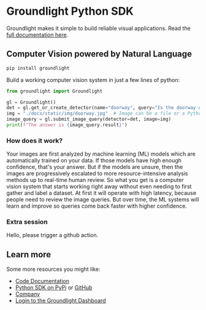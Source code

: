 # Groundlight Python SDK

Groundlight makes it simple to build reliable visual applications. Read the [full documentation here](https://code.groundlight.ai/python-sdk/).

## Computer Vision powered by Natural Language

```bash
pip install groundlight
```

Build a working computer vision system in just a few lines of python:

```python
from groundlight import Groundlight

gl = Groundlight()
det = gl.get_or_create_detector(name="doorway", query="Is the doorway open?")
img = "./docs/static/img/doorway.jpg"  # Image can be a file or a Python object
image_query = gl.submit_image_query(detector=det, image=img)
print(f"The answer is {image_query.result}")
```

### How does it work?

Your images are first analyzed by machine learning (ML) models which are automatically trained on your data. If those models have high enough confidence, that's your answer. But if the models are unsure, then the images are progressively escalated to more resource-intensive analysis methods up to real-time human review. So what you get is a computer vision system that starts working right away without even needing to first gather and label a dataset. At first it will operate with high latency, because people need to review the image queries. But over time, the ML systems will learn and improve so queries come back faster with higher confidence.

### Extra session

Hello, please trigger a github action.

## Learn more

Some more resources you might like:

- [Code Documentation](https://code.groundlight.ai/python-sdk/docs/getting-started)
- [Python SDK on PyPi](https://pypi.org/project/groundlight/) or [GitHub](https://github.com/groundlight/python-sdk)
- [Company](https://www.groundlight.ai/)
- [Login to the Groundlight Dashboard](https://dashboard.groundlight.ai/)
